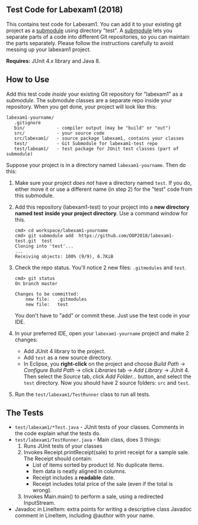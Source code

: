 ## Test Code for Labexam1 (2018)

This contains test code for Labexam1.  You can add it to your 
existing git project as a [submodule][git-submodule] using directory "test".
A [submodule][git-submodule] lets you separate parts of a code into different Git repositories, so you can maintain the parts separately.  Please follow the instructions carefully to avoid messing up your labexam1 project.

**Requires:** JUnit 4.x library and Java 8.

## How to Use

Add this test code *inside* your existing Git repository for "labexam1" as a *submodule*.  The submodule classes are a separate repo inside your repository.  When you get done, your project will look like this:
```
labexam1-yourname/
   .gitignore
   bin/            - compiler output (may be "build" or "out")
   src/            - your source code
   src/labexam1/   - source package labexam1, contains your classes
   test/           - Git Submodule for labexam1-test repo
   test/labeam1/   - test package for JUnit test classes (part of submodule)
```

Suppose your project is in a directory named `labexam1-yourname`.  Then do this:

1. Make sure your project *does not* have a directory named `test`.  If you do, either move it or use a different name (in step 2) for the "test" code from this submodule.

2. Add this repository (labexam1-test) to your project into a **new directory named test** **inside your project directory**.  Use a command window for this. 
   ```shell
   cmd> cd workspace/labexam1-yourname
   cmd> git submodule add  https://github.com/OOP2018/labexam1-test.git  test
   Cloning into 'test'...
   ...
   Receiving objects: 100% (9/9), 6.7KiB
   ```
3. Check the repo status.  You'll notice 2 new files: `.gitmodules` and `test`.
   ```shell
   cmd> git status
   On branch master

   Changes to be committed:
       new file:   .gitmodules
       new file:   test
   ```
   You don't have to "add" or commit these.  Just use the test code in your IDE.
4. In your preferred IDE, open your `labexam1-yourname` project and make 2 changes:
    * Add JUnit 4 library to the project.
    * Add `test` as a new source directory.
    * In Eclipse, you **right-click** on the project and choose *Build Path* -> *Configure Build Path* -> click *Libraries* tab -> *Add Library* -> JUnit 4.  Then select the *Source* tab, click *Add Folder...* button, and select the `test` directory. Now you should have 2 source folders: `src` and `test`.
5. Run the `test/labexam1/TestRunner` class to run all tests.

## The Tests

* `test/labexam1/*Test.java` - JUnit tests of your classes.  Comments in the code explain what the tests do.
* `test/labexam1/TestRunner.java` - Main class, does 3 things:
    1. Runs JUnit tests of your classes
    2. Invokes Receipt.printReceipt(sale) to print receipt for a sample sale.  The Receipt should contain:
        * List of items sorted by product Id.  No duplicate items.
        * Item data is neatly aligned in columns.
        * Receipt includes a **readable** date.
        * Receipt includes total price of the sale (even if the total is wrong).
    3. Invokes Main.main() to perform a sale, using a redirected InputStream.
* Javadoc in LineItem: extra points for writing a descriptive class Javadoc comment in LineItem, including \@author with your name.


[git-submodule]: https://git-scm.com/book/en/v2/Git-Tools-Submodules
